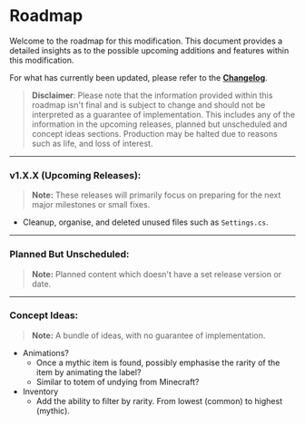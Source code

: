 # Roadmap

Welcome to the roadmap for this modification. This document provides a detailed insights as to the possible upcoming additions and features within this modification.

For what has currently been updated, please refer to the [**Changelog**](CHANGELOG.md).

> **Disclaimer**: Please note that the information provided within this roadmap isn't final and is subject to change and should not be interpreted as a guarantee of implementation. This includes any of the information in the upcoming releases, planned but unscheduled and concept ideas sections. Production may be halted due to reasons such as life, and loss of interest.

---

### v1.X.X (Upcoming Releases):

> **Note:** These releases will primarily focus on preparing for the next major milestones or small fixes.

  - Cleanup, organise, and deleted unused files such as `Settings.cs`.

---

### Planned But Unscheduled:

> **Note:** Planned content which doesn't have a set release version or date.



---

### Concept Ideas:

> **Note:** A bundle of ideas, with no guarantee of implementation.

  - Animations?
	  - Once a mythic item is found, possibly emphasise the rarity of the item by animating the label?
	  - Similar to totem of undying from Minecraft?
  - Inventory
	  - Add the ability to filter by rarity. From lowest (common) to highest (mythic).
